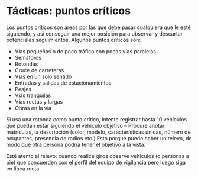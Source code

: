 [Title]: # (Tácticas: Puntos críticos)
[Difficulty]: # (Experto)
[Order]: # (21)

# Tácticas: puntos críticos

Los puntos críticos son áreas por las que debe pasar cualquiera que le esté siguiendo, y así conseguir una mejor posición para observar y descartar potenciales seguimientos. Algunos puntos críticos son:

*   Vías pequeñas o de poco tráfico con pocas vías paralelas
*   Semáforos
*   Rotondas
*   Cruce de carreteras
*   Vías en un solo sentido
*   Entradas y salidas de estacionamientos
*   Peajes
*   Vías tranquilas
*   Vías rectas y largas
*   Obras en la vía

Si usa una rotonda como punto crítico, intente registrar hasta 10 vehículos que puedan estar siguiendo el vehículo objetivo – Procure anotar matrículas, la descripción (color, modelo, características únicas, número de ocupantes, presencia de radios etc.) Esto porque puede haber un relevo, de modo que otra persona podría tener el objetivo a la vista.

Esté atento al relevo: cuando realice giros observe vehículos (o personas a pie) que concuerden con el perfil del equipo de vigilancia pero luego siga en línea recta.